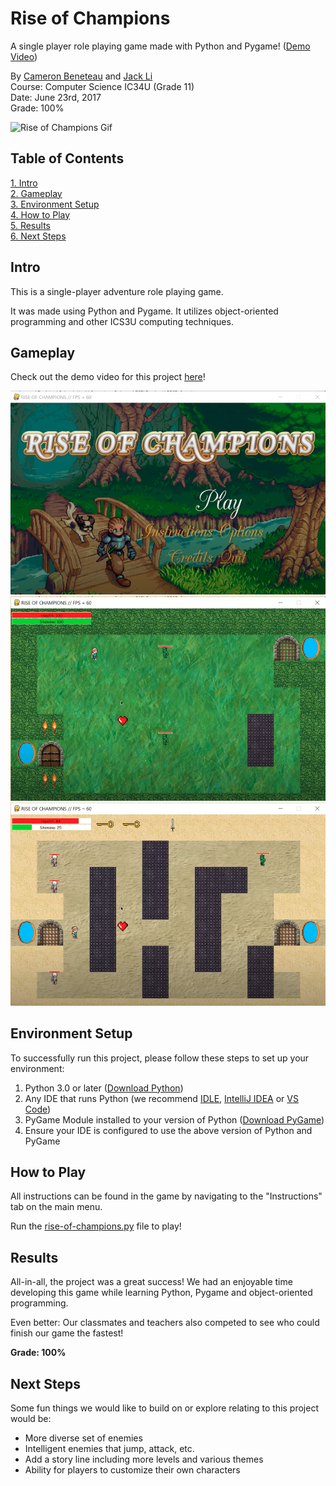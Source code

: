 # Rise of Champions

A single player role playing game made with Python and Pygame! ([Demo Video](https://youtu.be/JyA5cyDM9B8))

By [Cameron Beneteau](https://github.com/CameronBeneteau) and [Jack Li](https://github.com/jackli10345)  
Course: Computer Science IC34U (Grade 11)  
Date: June 23rd, 2017  
Grade: 100%

![Rise of Champions Gif](Screenshots/RiseOfChampionsGif.gif)

## Table of Contents
[1. Intro](#Intro)  
[2. Gameplay](#Gameplay)  
[3. Environment Setup](#Environment-Setup)  
[4. How to Play](#How-to-Play)  
[5. Results](#Results)  
[6. Next Steps](#Next-Steps)

## Intro

This is a single-player adventure role playing game.

It was made using Python and Pygame. It utilizes object-oriented programming and other ICS3U computing techniques.

## Gameplay

Check out the demo video for this project [here](https://youtu.be/JyA5cyDM9B8)!

![Rise of Champions Main](Screenshots/RiseOfChampionsMain.png)  
![Rise of Champions Game 1](Screenshots/RiseOfChampionsGame1.png)  
![Rise of Champions Game 2](Screenshots/RiseOfChampionsGame2.png)  

## Environment Setup

To successfully run this project, please follow these steps to set up your environment:

1. Python 3.0 or later ([Download Python](https://www.python.org/downloads/))
2. Any IDE that runs Python (we recommend [IDLE](https://www.python.org/downloads/), [IntelliJ IDEA](https://www.jetbrains.com/idea/) or [VS Code](https://code.visualstudio.com/download))
3. PyGame Module installed to your version of Python ([Download PyGame](https://www.python.org/downloads/))
4. Ensure your IDE is configured to use the above version of Python and PyGame

## How to Play

All instructions can be found in the game by navigating to the "Instructions" tab on the main menu.

Run the [rise-of-champions.py](rise-of-champions.py) file to play!

## Results

All-in-all, the project was a great success! We had an enjoyable time developing this game while learning Python, Pygame and object-oriented programming.

Even better: Our classmates and teachers also competed to see who could finish our game the fastest!

**Grade: 100%**

## Next Steps
Some fun things we would like to build on or explore relating to this project would be:

- More diverse set of enemies
- Intelligent enemies that jump, attack, etc.
- Add a story line including more levels and various themes
- Ability for players to customize their own characters
